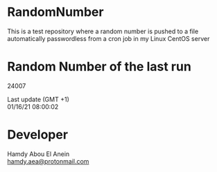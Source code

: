 # RandomNumber    
This is a test repository where a random number is pushed to a file automatically passwordless from a cron job in my Linux CentOS server    
# Random Number of the last run   
24007
      
Last update (GMT +1)    
01/16/21 08:00:02
# Developer    
Hamdy Abou El Anein   
hamdy.aea@protonmail.com

